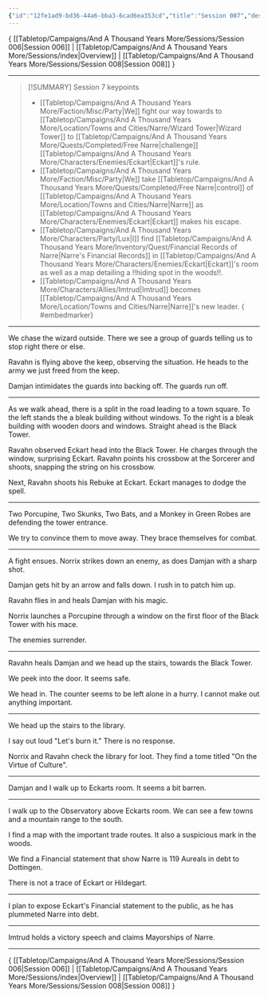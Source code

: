 ```yaml
---
{"id":"12fe1ad9-bd36-44a6-bba3-6cad6ea353cd","title":"Session 007","description":"Session 7","publish":true,"date_created":"Saturday, June 10th 2023, 12:51:38 pm","date_modified":"Friday, April 26th 2024, 11:23:01 pm","editing_lock":false,"live_preview":true,"cssclasses":["mado-heading"],"path":"Tabletop/Campaigns/And A Thousand Years More/Sessions/Session 007.md","permalink":"/tabletop/campaigns/and-a-thousand-years-more/sessions/session-007/","PassFrontmatter":true}
---
```



{ [[Tabletop/Campaigns/And A Thousand Years More/Sessions/Session 006\|Session 006]] | [[Tabletop/Campaigns/And A Thousand Years More/Sessions/index\|Overview]] | [[Tabletop/Campaigns/And A Thousand Years More/Sessions/Session 008\|Session 008]] }

---

> [!SUMMARY] Session 7 keypoints
> - [[Tabletop/Campaigns/And A Thousand Years More/Faction/Misc/Party\|We]] fight our way towards to [[Tabletop/Campaigns/And A Thousand Years More/Location/Towns and Cities/Narre/Wizard Tower\|Wizard Tower]] to [[Tabletop/Campaigns/And A Thousand Years More/Quests/Completed/Free Narre\|challenge]] [[Tabletop/Campaigns/And A Thousand Years More/Characters/Enemies/Eckart\|Eckart]]'s rule.
> - [[Tabletop/Campaigns/And A Thousand Years More/Faction/Misc/Party\|We]] take [[Tabletop/Campaigns/And A Thousand Years More/Quests/Completed/Free Narre\|control]] of [[Tabletop/Campaigns/And A Thousand Years More/Location/Towns and Cities/Narre\|Narre]] as [[Tabletop/Campaigns/And A Thousand Years More/Characters/Enemies/Eckart\|Eckart]] makes his escape.
> - [[Tabletop/Campaigns/And A Thousand Years More/Characters/Party/Lux\|I]] find [[Tabletop/Campaigns/And A Thousand Years More/Inventory/Quest/Financial Records of Narre\|Narre's Financial Records]] in [[Tabletop/Campaigns/And A Thousand Years More/Characters/Enemies/Eckart\|Eckart]]'s room as well as a map detailing a !!hiding spot in the woods!!.
> - [[Tabletop/Campaigns/And A Thousand Years More/Characters/Allies/Imtrud\|Imtrud]] becomes [[Tabletop/Campaigns/And A Thousand Years More/Location/Towns and Cities/Narre\|Narre]]'s new leader.
{ #embedmarker}


---

We chase the wizard outside. There we see a group of guards telling us to stop right there or else.

Ravahn is flying above the keep, observing the situation. He heads to the army we just freed from the keep.

Damjan intimidates the guards into backing off. The guards run off.

---

As we walk ahead, there is a split in the road leading to a town square. To the left stands the a bleak building without windows. To the right is a bleak building with wooden doors and windows. Straight ahead is the Black Tower.

Ravahn observed Eckart head into the Black Tower. He charges through the window, surprising Eckart. Ravahn points his crossbow at the Sorcerer and shoots, snapping the string on his crossbow.

Next, Ravahn shoots his Rebuke at Eckart. Eckart manages to dodge the spell.

---

Two Porcupine, Two Skunks, Two Bats, and a Monkey in Green Robes are defending the tower entrance.

We try to convince them to move away. They brace themselves for combat.

---

A fight ensues. Norrix strikes down an enemy, as does Damjan with a sharp shot.

Damjan gets hit by an arrow and falls down. I rush in to patch him up.

Ravahn flies in and heals Damjan with his magic.

Norrix launches a Porcupine through a window on the first floor of the Black Tower with his mace.

The enemies surrender.

---

Ravahn heals Damjan and we head up the stairs, towards the Black Tower.

We peek into the door. It seems safe.

We head in. The counter seems to be left alone in a hurry. I cannot make out anything important.

---

We head up the stairs to the library.

I say out loud "Let's burn it." There is no response.

Norrix and Ravahn check the library for loot. They find a tome titled "On the Virtue of Culture".

---

Damjan and I walk up to Eckarts room. It seems a bit barren.

---

I walk up to the Observatory above Eckarts room. We can see a few towns and a mountain range to the south.

I find a map with the important trade routes. It also a suspicious mark in the woods.

We find a Financial statement that show Narre is 119 Aureals in debt to Dottingen.

There is not a trace of Eckart or Hildegart.

---

I plan to expose Eckart's Financial statement to the public, as he has plummeted Narre into debt.

---

Imtrud holds a victory speech and claims Mayorships of Narre.

---

{ [[Tabletop/Campaigns/And A Thousand Years More/Sessions/Session 006\|Session 006]] | [[Tabletop/Campaigns/And A Thousand Years More/Sessions/index\|Overview]] | [[Tabletop/Campaigns/And A Thousand Years More/Sessions/Session 008\|Session 008]] }
